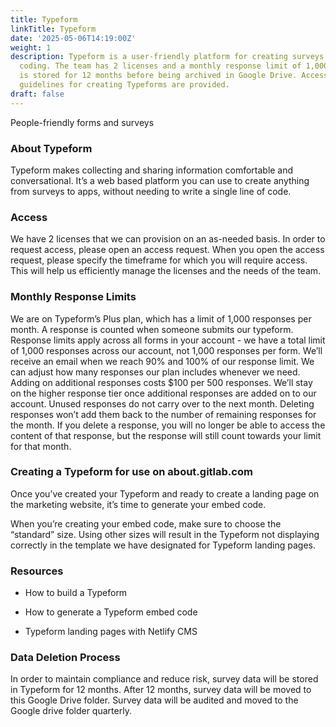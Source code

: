 ```yaml
---
title: Typeform
linkTitle: Typeform
date: '2025-05-06T14:19:00Z'
weight: 1
description: Typeform is a user-friendly platform for creating surveys and forms without
  coding. The team has 2 licenses and a monthly response limit of 1,000. Survey data
  is stored for 12 months before being archived in Google Drive. Access requests and
  guidelines for creating Typeforms are provided.
draft: false
---
```



<!-- Unsupported block type: image -->

People-friendly forms and surveys

### About Typeform

Typeform makes collecting and sharing information comfortable and conversational. It’s a web based platform you can use to create anything from surveys to apps, without needing to write a single line of code.

### Access

We have 2 licenses that we can provision on an as-needed basis. In order to request access, please open an access request. When you open the access request, please specify the timeframe for which you will require access. This will help us efficiently manage the licenses and the needs of the team.

### Monthly Response Limits

We are on Typeform’s Plus plan, which has a limit of 1,000 responses per month. A response is counted when someone submits our typeform. Response limits apply across all forms in your account - we have a total limit of 1,000 responses across our account, not 1,000 responses per form. We’ll receive an email when we reach 90% and 100% of our response limit. We can adjust how many responses our plan includes whenever we need. Adding on additional responses costs $100 per 500 responses. We’ll stay on the higher response tier once additional responses are added on to our account. Unused responses do not carry over to the next month. Deleting responses won’t add them back to the number of remaining responses for the month. If you delete a response, you will no longer be able to access the content of that response, but the response will still count towards your limit for that month.

### Creating a Typeform for use on about.gitlab.com

Once you’ve created your Typeform and ready to create a landing page on the marketing website, it’s time to generate your embed code.

When you’re creating your embed code, make sure to choose the “standard” size. Using other sizes will result in the Typeform not displaying correctly in the template we have designated for Typeform landing pages.

### Resources

- How to build a Typeform

- How to generate a Typeform embed code

- Typeform landing pages with Netlify CMS

### Data Deletion Process

In order to maintain compliance and reduce risk, survey data will be stored in Typeform for 12 months. After 12 months, survey data will be moved to this Google Drive folder. Survey data will be audited and moved to the Google drive folder quarterly.